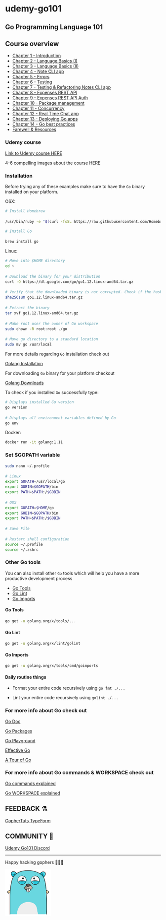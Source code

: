# udemy-go101

## Go Programming Language 101

## Course overview

- [Chapter 1 - Introduction](https://github.com/steevehook/udemy-go101/blob/master/chapter_1-introduction)
- [Chapter 2 - Language Basics (I)](https://github.com/steevehook/udemy-go101/blob/master/chapter_2-language-basics-1)
- [Chapter 3 - Language Basics (II)](https://github.com/steevehook/udemy-go101/blob/master/chapter_3-language-basics-2)
- [Chapter 4 - Note CLI app](https://github.com/steevehook/udemy-go101/blob/master/chapter_4-notes-cli-app)
- [Chapter 5 - Errors](https://github.com/steevehook/udemy-go101/blob/master/chapter_5-errors)
- [Chapter 6 - Testing](https://github.com/steevehook/udemy-go101/blob/master/chapter_6-testing)
- [Chapter 7 - Testing & Refactoring Notes CLI app](https://github.com/steevehook/udemy-go101/blob/master/chapter_7-testing-refactoring-notes-cli-app)
- [Chapter 8 - Expenses REST API](https://github.com/steevehook/udemy-go101/blob/master/chapter_8-expenses-rest-api)
- [Chapter 9 - Expenses REST API Auth](https://github.com/steevehook/udemy-go101/blob/master/chapter_9-expenses-rest-api-auth)
- [Chapter 10 - Package management](https://github.com/steevehook/udemy-go101/blob/master/chapter_10-package-management)
- [Chapter 11 - Concurrency](https://github.com/steevehook/udemy-go101/blob/master/chapter_11-concurrency)
- [Chapter 12 - Real Time Chat app](https://github.com/steevehook/udemy-go101/blob/master/chapter_12-real-time-chat-app)
- [Chapter 13 - Deploying Go apps](https://github.com/steevehook/udemy-go101/blob/master/chapter_13-deploying-go-apps)
- [Chapter 14 - Go best practices](https://github.com/steevehook/udemy-go101/blob/master/chapter_14-go-best-practices)
- [Farewell & Resources](https://github.com/steevehook/udemy-go101/blob/master/farewell-and-resources)

### Udemy course

[Link to Udemy course HERE](https://www.google.com)

4-6 compelling images about the course HERE

### Installation

Before trying any of these examples make sure to have the `Go` binary installed on your platform.

OSX:

```bash
# Install Homebrew

/usr/bin/ruby -e "$(curl -fsSL https://raw.githubusercontent.com/Homebrew/install/master/install)"
```

```bash
# Install Go

brew install go
```

Linux:

```bash
# Move into $HOME directory
cd ~

# Download the binary for your distribution
curl -O https://dl.google.com/go/go1.12.linux-amd64.tar.gz

# Verify that the downloaded binary is not corrupted. Check if the hash matches the one from downloads page
sha256sum go1.12.linux-amd64.tar.gz

# Extract the binary
tar xvf go1.12.linux-amd64.tar.gz

# Make root user the owner of Go workspace
sudo chown -R root:root ./go

# Move go directory to a standard location
sudo mv go /usr/local
```

For more details regarding `Go` installation check out

[Golang Installation](https://golang.org/doc/install)

For downloading `Go` binary for your platform checkout

[Golang Downloads](https://golang.org/dl/)

To check if you installed `Go` successfully type:

```bash
# Displays installed Go version
go version

# Displays all environment variables defined by Go
go env
```

Docker:

```bash
docker run -it golang:1.11
```

### Set $GOPATH variable
```bash
sudo nano ~/.profile

# Linux
export GOPATH=/usr/local/go
export GOBIN=$GOPATH/bin
export PATH=$PATH:/$GOBIN

# OSX
export GOPATH=$HOME/go
export GOBIN=$GOPATH/bin
export PATH=$PATH:/$GOBIN

# Save File

# Restart shell configuration
source ~/.profile
source ~/.zshrc
```

### Other Go tools

You can also install other `Go` tools which will help you have a more productive development process

- [Go Tools](https://github.com/golang/tools)
- [Go Lint](https://github.com/golang/lint)
- [Go Imports](https://godoc.org/golang.org/x/tools/cmd/goimports)

#### Go Tools

```bash
go get -u golang.org/x/tools/...
```

#### Go Lint

```bash
go get -u golang.org/x/lint/golint
```

#### Go Imports

```bash
go get -u golang.org/x/tools/cmd/goimports
```

#### Daily routine things

- Format your entire code recursively using
`go fmt ./...`

- Lint your entire code recursively using
`golint ./...` 

### For more info about Go check out

[Go Doc](https://golang.org/pkg)

[Go Packages](https://godoc.org/)

[Go Playground](https://play.golang.org/)

[Effective Go](https://golang.org/doc/effective_go.html)

[A Tour of Go](https://tour.golang.org/)


### For more info about Go commands & WORKSPACE check out

[Go commands explained](https://github.com/gophertuts/go-basics/blob/master/go-commands.md)

[Go WORKSPACE explained](https://github.com/gophertuts/go-basics/blob/master/go-workspace.md)

## FEEDBACK ⚗

[GopherTuts TypeForm](https://feedback.gophertuts.com)

## COMMUNITY 🙌

[Udemy Go101 Discord](https://discord.gg/TxuJAs)

---

Happy hacking gophers 🚀🚀🚀

<img src="https://github.com/steevehook/udemy-go101/raw/master/go101.svg?sanitize=true" width="150px"/>